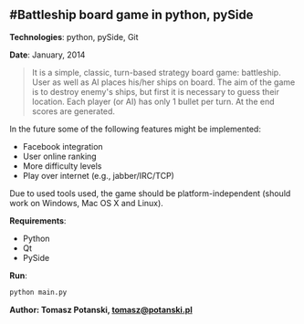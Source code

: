 #Battleship board game in python, pySide
---


**Technologies**: python, pySide, Git

**Date**: January, 2014

>It is a simple, classic, turn-based strategy board game: battleship. User as well as AI places his/her ships on 
board. The aim of the game is to destroy enemy's ships, but first it is necessary to guess their location. Each 
player (or 
AI) has only 1 bullet per turn. At the end scores are generated. 

In the future some of the following features might be implemented:

- Facebook integration
- User online ranking
- More difficulty levels
- Play over internet (e.g., jabber/IRC/TCP)

Due to used tools used, the game should be platform-independent (should work on Windows, Mac OS X and Linux). 

**Requirements**:

- Python
- Qt
- PySide

**Run**: 
```sh 
python main.py
```

**Author: Tomasz Potanski, tomasz@potanski.pl**